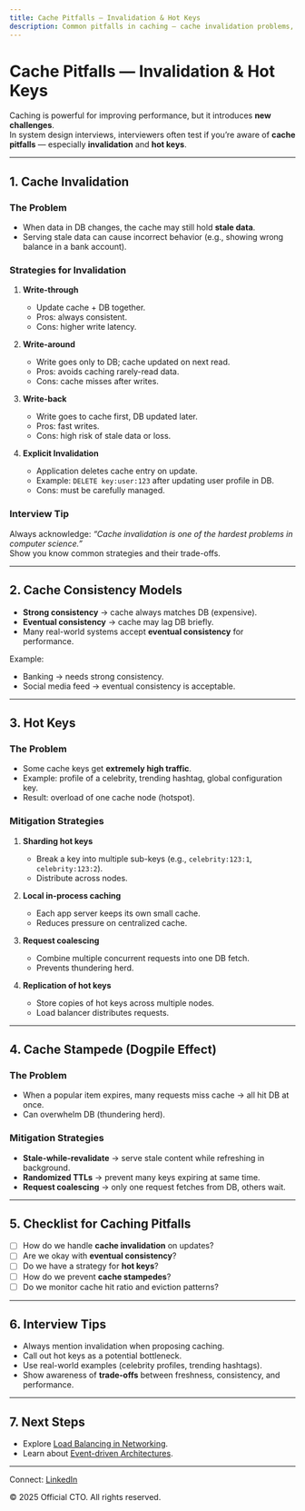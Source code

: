 ```yaml
---
title: Cache Pitfalls — Invalidation & Hot Keys
description: Common pitfalls in caching — cache invalidation problems, stale data, hot keys, and how to mitigate them in high-level system design.
---
```


# Cache Pitfalls — Invalidation & Hot Keys

Caching is powerful for improving performance, but it introduces **new challenges**.  
In system design interviews, interviewers often test if you’re aware of **cache pitfalls** — especially **invalidation** and **hot keys**.

---

## 1. Cache Invalidation

### The Problem
- When data in DB changes, the cache may still hold **stale data**.  
- Serving stale data can cause incorrect behavior (e.g., showing wrong balance in a bank account).  

### Strategies for Invalidation
1. **Write-through**  
   - Update cache + DB together.  
   - Pros: always consistent.  
   - Cons: higher write latency.

2. **Write-around**  
   - Write goes only to DB; cache updated on next read.  
   - Pros: avoids caching rarely-read data.  
   - Cons: cache misses after writes.

3. **Write-back**  
   - Write goes to cache first, DB updated later.  
   - Pros: fast writes.  
   - Cons: high risk of stale data or loss.

4. **Explicit Invalidation**  
   - Application deletes cache entry on update.  
   - Example: `DELETE key:user:123` after updating user profile in DB.  
   - Cons: must be carefully managed.

### Interview Tip
Always acknowledge: *“Cache invalidation is one of the hardest problems in computer science.”*  
Show you know common strategies and their trade-offs.

---

## 2. Cache Consistency Models

- **Strong consistency** → cache always matches DB (expensive).  
- **Eventual consistency** → cache may lag DB briefly.  
- Many real-world systems accept **eventual consistency** for performance.  

Example:  
- Banking → needs strong consistency.  
- Social media feed → eventual consistency is acceptable.

---

## 3. Hot Keys

### The Problem
- Some cache keys get **extremely high traffic**.  
- Example: profile of a celebrity, trending hashtag, global configuration key.  
- Result: overload of one cache node (hotspot).  

### Mitigation Strategies
1. **Sharding hot keys**  
   - Break a key into multiple sub-keys (e.g., `celebrity:123:1`, `celebrity:123:2`).  
   - Distribute across nodes.

2. **Local in-process caching**  
   - Each app server keeps its own small cache.  
   - Reduces pressure on centralized cache.

3. **Request coalescing**  
   - Combine multiple concurrent requests into one DB fetch.  
   - Prevents thundering herd.

4. **Replication of hot keys**  
   - Store copies of hot keys across multiple nodes.  
   - Load balancer distributes requests.

---

## 4. Cache Stampede (Dogpile Effect)

### The Problem
- When a popular item expires, many requests miss cache → all hit DB at once.  
- Can overwhelm DB (thundering herd).  

### Mitigation Strategies
- **Stale-while-revalidate** → serve stale content while refreshing in background.  
- **Randomized TTLs** → prevent many keys expiring at same time.  
- **Request coalescing** → only one request fetches from DB, others wait.

---

## 5. Checklist for Caching Pitfalls

- [ ] How do we handle **cache invalidation** on updates?  
- [ ] Are we okay with **eventual consistency**?  
- [ ] Do we have a strategy for **hot keys**?  
- [ ] How do we prevent **cache stampedes**?  
- [ ] Do we monitor cache hit ratio and eviction patterns?  

---

## 6. Interview Tips

- Always mention invalidation when proposing caching.  
- Call out hot keys as a potential bottleneck.  
- Use real-world examples (celebrity profiles, trending hashtags).  
- Show awareness of **trade-offs** between freshness, consistency, and performance.

---

## 7. Next Steps

- Explore [Load Balancing in Networking](/interview-section/hld/networking/load-balancing.md).  
- Learn about [Event-driven Architectures](/interview-section/hld/scalability/event-driven.md).  

---

<footer>
  <p>Connect: <a href="https://www.linkedin.com/in/ravi-shankar-a725b0225/">LinkedIn</a></p>
  <p>&copy; 2025 Official CTO. All rights reserved.</p>
</footer>
